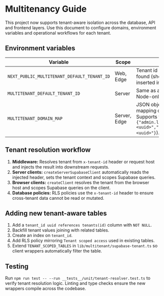 # Multitenancy Guide

This project now supports tenant-aware isolation across the database, API and frontend layers. Use this document to configure domains, environment variables and operational workflows for each tenant.

## Environment variables

| Variable | Scope | Description |
| --- | --- | --- |
| `NEXT_PUBLIC_MULTITENANT_DEFAULT_TENANT_ID` | Web, Edge | Tenant id used when no match is found (should be the fallback tenant inserted in migrations). |
| `MULTITENANT_DEFAULT_TENANT_ID` | Server | Same as above but available for Node-only contexts. |
| `MULTITENANT_DOMAIN_MAP` | Server, Edge | JSON object or comma-separated mapping of domains to tenant ids. Supports wildcards (e.g. `{"admin.lookescolar.com":"<uuid>","*.tenant.lookescolar.com":"<uuid>"}`). |

## Tenant resolution workflow

1. **Middleware:** Resolves tenant from `x-tenant-id` header or request host and injects the result into downstream requests.
2. **Server clients:** `createServerSupabaseClient` automatically reads the injected header, sets the tenant context and scopes Supabase queries.
3. **Browser clients:** `createClient` resolves the tenant from the browser host and scopes Supabase queries on the client.
4. **Database policies:** RLS policies use the `x-tenant-id` header to ensure cross-tenant data cannot be read or mutated.

## Adding new tenant-aware tables

1. Add a `tenant_id uuid references tenants(id)` column with `NOT NULL`.
2. Backfill tenant values joining with related tables.
3. Create an index on `tenant_id`.
4. Add RLS policy mirroring `Tenant scoped access` used in existing tables.
5. Extend `TENANT_SCOPED_TABLES` in `lib/multitenant/supabase-tenant.ts` so client wrappers automatically filter the table.

## Testing

Run `npm run test -- --run __tests__/unit/tenant-resolver.test.ts` to verify tenant resolution logic. Linting and type checks ensure the new wrappers compile across the codebase.
